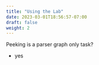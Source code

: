 ```yaml
---
title: "Using the Lab"
date: 2023-03-01T18:56:57-07:00
draft: false
weight: 2
---
```


Peeking is a parser graph only task?
- yes